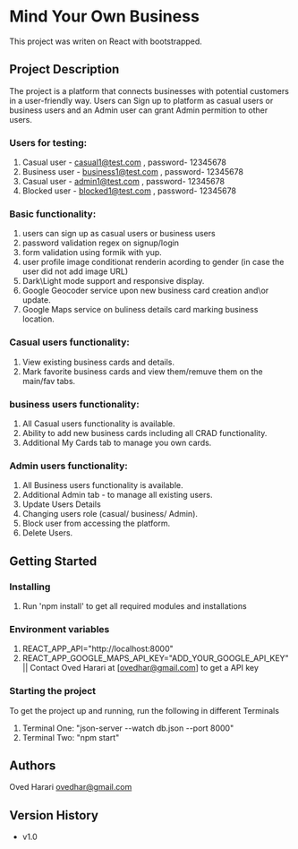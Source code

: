# Mind Your Own Business

This project was writen on React with bootstrapped.

## Project Description

The project is a platform that connects businesses with potential customers in a user-friendly way.
Users can Sign up to platform as casual users or business users and an Admin user can grant Admin permition to other users.

### Users for testing:

1. Casual user - casual1@test.com , password- 12345678
2. Business user - business1@test.com , password- 12345678
3. Casual user - admin1@test.com , password- 12345678
4. Blocked user - blocked1@test.com , password- 12345678

### Basic functionality:

1. users can sign up as casual users or business users
2. password validation regex on signup/login
3. form validation using formik with yup.
4. user profile image conditionat renderin acording to gender (in case the user did not add image URL)
5. Dark\Light mode support and responsive display.
6. Google Geocoder service upon new business card creation and\or update.
7. Google Maps service on buliness details card marking business location.

### Casual users functionality:

1. View existing business cards and details.
2. Mark favorite business cards and view them/remuve them on the main/fav tabs.

### business users functionality:

1. All Casual users functionality is available.
2. Ability to add new business cards including all CRAD functionality.
3. Additional My Cards tab to manage you own cards.

### Admin users functionality:

1. All Business users functionality is available.
2. Additional Admin tab - to manage all existing users.
3. Update Users Details
4. Changing users role (casual/ business/ Admin).
5. Block user from accessing the platform.
6. Delete Users.

## Getting Started

### Installing

1. Run 'npm install' to get all required modules and installations

### Environment variables

1. REACT_APP_API="http://localhost:8000"
2. REACT_APP_GOOGLE_MAPS_API_KEY="ADD_YOUR_GOOGLE_API_KEY" || Contact Oved Harari at [ovedhar@gmail.com] to get a API key

### Starting the project

To get the project up and running, run the following in different Terminals

1. Terminal One: "json-server --watch db.json --port 8000"
1. Terminal Two: "npm start"

## Authors

Oved Harari
[ovedhar@gmail.com](https://oved-harari-portfolio.netlify.app)

## Version History

- v1.0
